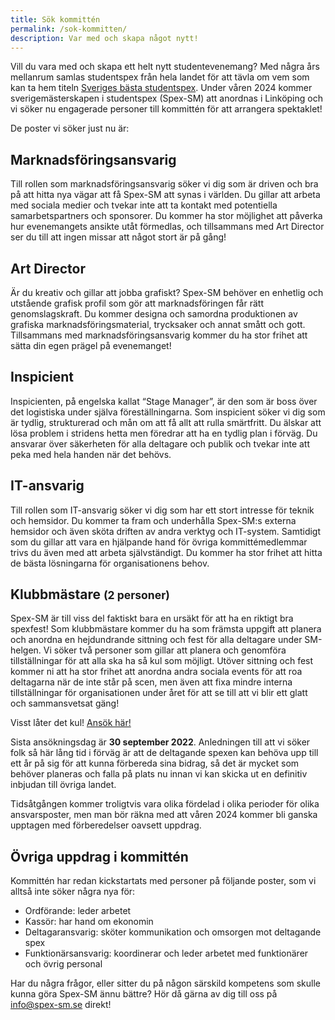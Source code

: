 ```yaml
---
title: Sök kommittén
permalink: /sok-kommitten/
description: Var med och skapa något nytt!
---
```


Vill du vara med och skapa ett helt nytt studentevenemang? Med några års mellanrum samlas studentspex 
från hela landet för att tävla om vem som kan ta hem titeln [Sveriges bästa studentspex](https://sv.wikipedia.org/wiki/Spex-SM).
Under våren 2024 kommer sverigemästerskapen i studentspex (Spex-SM) att anordnas i Linköping och 
vi söker nu engagerade personer till kommittén för att arrangera spektaklet! 

De poster vi söker just nu är: 
<h2>Marknadsföringsansvarig</h2>
Till rollen som marknadsföringsansvarig söker vi dig som är driven och bra på att hitta nya vägar 
att få Spex-SM att synas i världen. Du gillar att arbeta med sociala medier och tvekar inte att 
ta kontakt med potentiella samarbetspartners och sponsorer. 
Du kommer ha stor möjlighet att påverka hur evenemangets ansikte utåt förmedlas, och tillsammans 
med Art Director ser du till att ingen missar att något stort är på gång!

<h2>Art Director</h2>
Är du kreativ och gillar att jobba grafiskt? Spex-SM behöver en enhetlig och utstående 
grafisk profil som gör att marknadsföringen får rätt genomslagskraft. Du kommer designa 
och samordna produktionen av grafiska marknadsföringsmaterial, trycksaker och annat smått och gott. 
Tillsammans med marknadsföringsansvarig kommer du ha stor frihet att sätta din egen prägel på evenemanget!

<h2>Inspicient</h2>
Inspicienten, på engelska kallat “Stage Manager”, är den som är boss över det logistiska 
under själva föreställningarna. Som inspicient söker vi dig som är tydlig, strukturerad och mån om 
att få allt att rulla smärtfritt. Du älskar att lösa problem i stridens hetta men föredrar att ha en tydlig plan i förväg. 
Du ansvarar över säkerheten för alla deltagare och publik och tvekar inte att peka med hela handen när det behövs.

<h2>IT-ansvarig</h2>
Till rollen som IT-ansvarig söker vi dig som har ett stort intresse för teknik och hemsidor. 
Du kommer ta fram och underhålla Spex-SM:s externa hemsidor och även sköta driften av andra verktyg och IT-system. 
Samtidigt som du gillar att vara en hjälpande hand för övriga kommittémedlemmar trivs du även med att arbeta självständigt. 
Du kommer ha stor frihet att hitta de bästa lösningarna för organisationens behov.

<h2>Klubbmästare <small>(2 personer)</small></h2>
Spex-SM är till viss del faktiskt bara en ursäkt för att ha en riktigt bra spexfest! 
Som klubbmästare kommer du ha som främsta uppgift att planera och anordna en hejdundrande 
sittning och fest för alla deltagare under SM-helgen. 
Vi söker två personer som gillar att planera och genomföra tillställningar för att alla ska ha så kul som möjligt. 
Utöver sittning och fest kommer ni att ha stor frihet att anordna andra sociala events för att 
roa deltagarna när de inte står på scen, men även att fixa mindre interna tillställningar 
för organisationen under året för att se till att vi blir ett glatt och sammansvetsat gäng!

Visst låter det kul! <a href="https://forms.gle/cpteDeBaT1oZQDZj6" class="btn btn-primary">Ansök här!</a>

Sista ansökningsdag är <strong>30 september 2022</strong>. 
Anledningen till att vi söker folk så här lång tid i förväg är att de deltagande spexen kan behöva upp till ett
år på sig för att kunna förbereda sina bidrag, så det är mycket som behöver planeras och falla på plats nu innan
vi kan skicka ut en definitiv inbjudan till övriga landet.

Tidsåtgången kommer troligtvis vara olika fördelad i olika perioder för olika ansvarsposter, men man bör räkna med
att våren 2024 kommer bli ganska upptagen med förberedelser oavsett uppdrag. 

<h2>Övriga uppdrag i kommittén</h2>
Kommittén har redan kickstartats med personer på följande poster, som vi alltså inte söker några nya för:

- Ordförande: leder arbetet
- Kassör: har hand om ekonomin
- Deltagaransvarig: sköter kommunikation och omsorgen mot deltagande spex
- Funktionärsansvarig: koordinerar och leder arbetet med funktionärer och övrig personal

Har du några frågor, eller sitter du på någon särskild kompetens som skulle kunna göra 
Spex-SM ännu bättre? Hör då gärna av dig till oss på <a href="mailto:info@spex-sm.se">info@spex-sm.se</a> direkt!